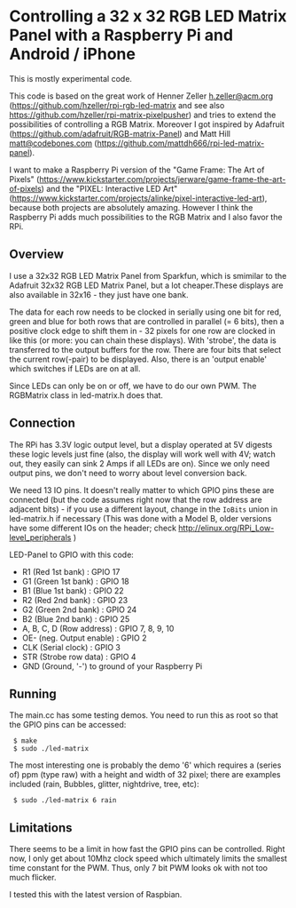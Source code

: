 Controlling a 32 x 32 RGB LED Matrix Panel with a Raspberry Pi and Android / iPhone
===================================================================================

This is mostly experimental code.

This code is based on the great work of Henner Zeller <h.zeller@acm.org>
(https://github.com/hzeller/rpi-rgb-led-matrix and see also
https://github.com/hzeller/rpi-matrix-pixelpusher) and tries to extend
the possibilities of controlling a RGB Matrix. Moreover I got inspired by
Adafruit (https://github.com/adafruit/RGB-matrix-Panel) and Matt Hill
<matt@codebones.com> (https://github.com/mattdh666/rpi-led-matrix-panel).

I want to make a Raspberry Pi version of the "Game Frame: The Art of Pixels"
(https://www.kickstarter.com/projects/jerware/game-frame-the-art-of-pixels)
and the "PIXEL: Interactive LED Art"
(https://www.kickstarter.com/projects/alinke/pixel-interactive-led-art), because
both projects are absolutely amazing. However I think the Raspberry Pi
adds much possibilities to the RGB Matrix and I also favor the RPi.

Overview
--------
I use a 32x32 RGB LED Matrix Panel from Sparkfun, which is smimilar to the
Adafruit 32x32 RGB LED Matrix Panel, but a lot cheaper.These displays are
also available in 32x16 - they just have one bank.

The data for each row needs to be clocked in serially using one bit for red,
green and blue for both rows that are controlled in parallel (= 6 bits), then
a positive clock edge to shift them in - 32 pixels for one row are clocked in
like this (or more: you can chain these displays).
With 'strobe', the data is transferred to the output buffers for the row.
There are four bits that select the current row(-pair) to be displayed.
Also, there is an 'output enable' which switches if LEDs are on at all.

Since LEDs can only be on or off, we have to do our own PWM. The RGBMatrix
class in led-matrix.h does that.

Connection
----------
The RPi has 3.3V logic output level, but a display operated at 5V digests these
logic levels just fine (also, the display will work well with 4V; watch out,
they easily can sink 2 Amps if all LEDs are on). Since we only need output
pins, we don't need to worry about level conversion back.

We need 13 IO pins. It doesn't really matter to which GPIO pins these are
connected (but the code assumes right now that the row address are adjacent
bits) - if you use a different layout, change in the `IoBits` union in
led-matrix.h if necessary (This was done with a Model B,
older versions have some different IOs on the header; check
<http://elinux.org/RPi_Low-level_peripherals> )

LED-Panel to GPIO with this code:
   * R1 (Red 1st bank)   : GPIO 17
   * G1 (Green 1st bank) : GPIO 18
   * B1 (Blue 1st bank)  : GPIO 22
   * R2 (Red 2nd bank)   : GPIO 23
   * G2 (Green 2nd bank) : GPIO 24
   * B2 (Blue 2nd bank)  : GPIO 25
   * A, B, C, D (Row address) : GPIO 7, 8, 9, 10
   * OE- (neg. Output enable) : GPIO 2
   * CLK (Serial clock) : GPIO 3
   * STR (Strobe row data) : GPIO 4
   * GND (Ground, '-') to ground of your Raspberry Pi

Running
-------
The main.cc has some testing demos. You need to run this as root so that the
GPIO pins can be accessed:

     $ make
     $ sudo ./led-matrix

The most interesting one is probably the demo '6' which requires a (series of) ppm (type
raw) with a height and width of 32 pixel; there are examples included (rain, Bubbles, glitter, nightdrive, tree, etc):

     $ sudo ./led-matrix 6 rain

Limitations
-----------
There seems to be a limit in how fast the GPIO pins can be controlled. Right
now, I only get about 10Mhz clock speed which ultimately limits the smallest
time constant for the PWM. Thus, only 7 bit PWM looks ok with not too much
flicker.

I tested this with the latest version of Raspbian.
